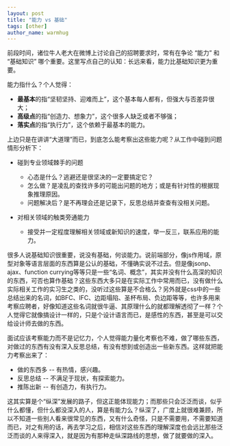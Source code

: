 ```yaml
---
layout: post
title: "能力 vs 基础"
tags: [other]
author_name: warmhug
---
```


前段时间，诸位牛人老大在微博上讨论自己的招聘要求时，常有在争论 “能力” 和 “基础知识” 哪个重要。这里写点自己的认知：长远来看，能力比基础知识更为重要。

能力指什么？个人觉得：  

- **最基本**的指“坚韧坚持、迎难而上”，这个基本每人都有，但强大与否差异很大；  
- **高级点**的指“创造力、想象力”，这个很多人缺乏或者不够强；  
- **落实点**的指“执行力”，这个依赖于最基本的能力。

上边只是在讲讲“大道理”而已，到底怎么能考察出这些能力呢？从工作中碰到问题情形分析下：  

- 碰到专业领域棘手的问题
    - 心态是什么？逃避还是很坚决的一定要搞定它？  
    - 怎么做？是凌乱的查找许多的可能出问题的地方；或是有针对性的根据现象推理原因。 
    - 问题解决后？是不再理会还是记录下，反思总结并查查有没相关问题。
    
- 对相关领域的触类旁通能力  
    - 接受并一定程度理解相关领域或新知识的速度，举一反三，联系应用的能力。

很多人说基础知识很重要，说没有基础，何谈能力。说前端部分，像js作用域，原型对象等语言层面的东西算是公认的基础，不懂确实说不过去。但是像jsonp、ajax、function currying等等只是一些“名词、概念”，其实并没有什么高深的知识的东西，可否也算作基础？这些东西大多只是在实际工作中常用而已，没有做什么实际相关工作的实习生之类的，没听过这些算是不合格么？另外就是css中的一些总结出来的名词，如BFC、IFC、边距塌陷、圣杯布局、负边距等等，也许多用来考察应聘者，好像知道这些名词就很牛逼、其原理什么的就都理解透彻了一样？个人觉得它就像搞设计一样的，只是个设计语言而已，是感性的东西，甚至是可以交给设计师去做的东西。

面试应该考察能力而不是记忆力，个人觉得能力量化考察也不难，做了哪些东西，对做过的东西有没有深入反思总结，有没有想到或创造出一些新东西。这样就把能力考察出来了：  

- 做的东西多 -- 有热情，感兴趣。  
- 反思总结 -- 不满足于现状，有探索能力。  
- 推陈出新 -- 有创造力，有执行力。  

这其实算是个“纵深”发展的路子，但这正能体现能力；而那些只会泛泛而谈，似乎什么都懂，但什么都没深入的人，算是有能力么？纵深了，广度上就很难兼顾，所以不知道一些别人看来很常见的东西，又有什么奇怪，只是不需要用，不需要知道而已，对之有用的话，再去学习之后，相信对这些东西的理解深度也会远比那些泛泛而谈的人来得深入，就是因为有那种走纵深路线的思想，做了就要做的深入。

